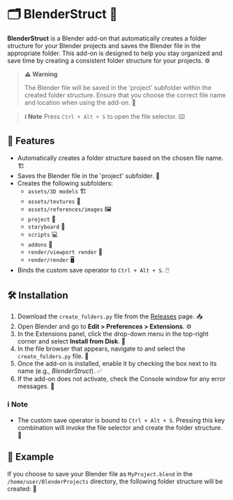 # 🗂️ **BlenderStruct** 📂

**BlenderStruct** is a Blender add-on that automatically creates a folder structure for your Blender projects and saves the Blender file in the appropriate folder. This add-on is designed to help you stay organized and save time by creating a consistent folder structure for your projects. ⚙️

> **⚠️ Warning**
> 
> The Blender file will be saved in the 'project' subfolder within the created folder structure. Ensure that you choose the correct file name and location when using the add-on. 📁

> **ℹ️ Note**
> Press `Ctrl + Alt + S` to open the file selector. ⌨️

## 🔑 **Features**

- Automatically creates a folder structure based on the chosen file name. 🏗️
- Saves the Blender file in the 'project' subfolder. 💾
- Creates the following subfolders:
  - `assets/3D models` 🏗️
  - `assets/textures` 🎨
  - `assets/references/images` 🖼️
  - `project` 📁
  - `storyboard` 📝
  - `scripts` 💻
  - `addons` 🔧
  - `render/viewport render` 🎥
  - `render/render` 🖥️
- Binds the custom save operator to `Ctrl + Alt + S`. 🖱️

## 🛠️ **Installation**

1. Download the `create_folders.py` file from the [Releases](https://github.com/PatrickIndran/BlenderStruct/releases/tag/Main) page. 📥
2. Open Blender and go to **Edit > Preferences > Extensions**. ⚙️
3. In the Extensions panel, click the drop-down menu in the top-right corner and select **Install from Disk**. 💽
4. In the file browser that appears, navigate to and select the `create_folders.py` file. 📂
5. Once the add-on is installed, enable it by checking the box next to its name (e.g., *BlenderStruct*). ✅
6. If the add-on does not activate, check the Console window for any error messages. 💬

### ℹ️ **Note**

- The custom save operator is bound to `Ctrl + Alt + S`. Pressing this key combination will invoke the file selector and create the folder structure. 🔑

## 📝 **Example**

If you choose to save your Blender file as `MyProject.blend` in the `/home/user/BlenderProjects` directory, the following folder structure will be created: 📁

